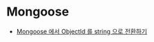 # Mongoose

- [Mongoose 에서 ObjectId 를 string 으로 전환하기](/nodejs/modules/typeorm/objectid-to-string.md)
